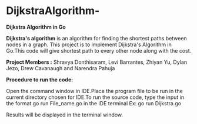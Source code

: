 # DijkstraAlgorithm-
**Dijkstra Algorithm in Go**

**Dijkstra's algorithm** is an algorithm for finding the shortest paths between nodes in a graph. This project is to implement Dijkstra's Algorithm in Go.This code will give shortest path to every other node along with the cost.

**Project Members :** Shravya Donthisaram, Levi Barrantes, Zhiyan Yu, Dylan Jezo, Drew Cavanaugh and Narendra Pahuja

**Procedure to run the code:**

Open the command window in IDE.Place the program file to be run in the current directory chosen for IDE.To run the source code, type the input in the format go run File_name.go in the IDE terminal Ex: go run Dijkstra.go

Results will be displayed in the terminal window.
